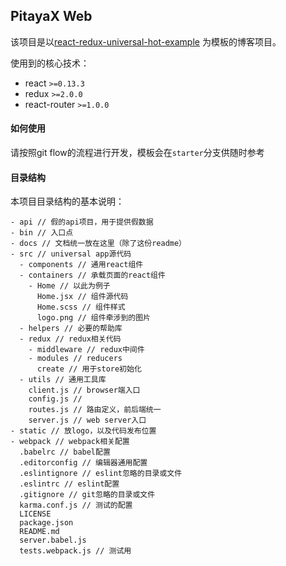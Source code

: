 ## PitayaX Web

该项目是以[react-redux-universal-hot-example](https://github.com/erikras/react-redux-universal-hot-example.git)
为模板的博客项目。

使用到的核心技术：

- react `>=0.13.3`
- redux `>=2.0.0`
- react-router `>=1.0.0`

#### 如何使用

请按照git flow的流程进行开发，模板会在`starter`分支供随时参考

#### 目录结构

本项目目录结构的基本说明：

```
- api // 假的api项目，用于提供假数据
- bin // 入口点
- docs // 文档统一放在这里（除了这份readme）
- src // universal app源代码
  - components // 通用react组件
  - containers // 承载页面的react组件
    - Home // 以此为例子
      Home.jsx // 组件源代码
      Home.scss // 组件样式
      logo.png // 组件牵涉到的图片
  - helpers // 必要的帮助库
  - redux // redux相关代码
    - middleware // redux中间件
    - modules // reducers
      create // 用于store初始化
  - utils // 通用工具库
    client.js // browser端入口
    config.js //
    routes.js // 路由定义，前后端统一
    server.js // web server入口
- static // 放logo，以及代码发布位置
- webpack // webpack相关配置
  .babelrc // babel配置
  .editorconfig // 编辑器通用配置
  .eslintignore // eslint忽略的目录或文件
  .eslintrc // eslint配置
  .gitignore // git忽略的目录或文件
  karma.conf.js // 测试的配置
  LICENSE
  package.json
  README.md
  server.babel.js
  tests.webpack.js // 测试用
```
